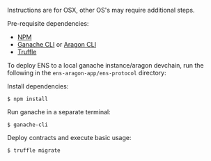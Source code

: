Instructions are for OSX, other OS's may require additional steps.

Pre-requisite dependencies:
- [NPM](https://nodejs.org/en/download/)
- [Ganache CLI](https://github.com/trufflesuite/ganache-cli) or [Aragon CLI](https://github.com/aragon/aragon-cli)
- [Truffle](https://github.com/trufflesuite/truffle)

To deploy ENS to a local ganache instance/aragon devchain, run the following in the `ens-aragon-app/ens-protocol` directory:

Install dependencies:
```
$ npm install
```

Run ganache in a separate terminal:
```
$ ganache-cli
```

Deploy contracts and execute basic usage:
```
$ truffle migrate
```
